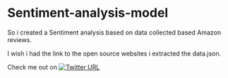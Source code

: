 # Sentiment-analysis-model
So i created a Sentiment analysis based on data collected based Amazon reviews.

I wish i had the link to the open source websites i extracted the data.json.

Check me out on [![Twitter URL](https://img.shields.io/twitter/url/https/twitter.com/bukotsunikki.svg?style=social&label=Follow%20%40bukotsunikki)](https://twitter.com/heisdenverr)
